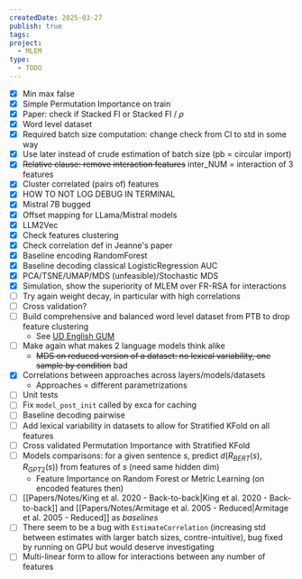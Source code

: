 ```yaml
---
createdDate: 2025-03-27
publish: true
tags: 
project:
  - MLEM
type:
  - TODO
---
```

- [x] Min max false 
- [x] Simple Permutation Importance on train
- [x] Paper: check if Stacked FI or Stacked FI / $\rho$
- [x] Word level dataset
- [x] Required batch size computation: change check from CI to std in some way
- [x] Use later instead of crude estimation of batch size (pb = circular import)
- [x] ~~Relative clause: remove interaction features~~ inter_NUM = interaction of 3 features
- [x] Cluster correlated (pairs of) features
- [x] HOW TO NOT LOG DEBUG IN TERMINAL
- [x] Mistral 7B bugged
- [x] Offset mapping for LLama/Mistral models
- [x] LLM2Vec
- [x] Check features clustering
- [x] Check correlation def in Jeanne's paper
- [x] Baseline encoding RandomForest
- [x] Baseline decoding classical LogisticRegression AUC
- [x] PCA/TSNE/UMAP/MDS (unfeasible)/Stochastic MDS
- [x] Simulation, show the superiority of MLEM over FR-RSA for interactions 
- [ ] Try again weight decay, in particular with high correlations
- [ ] Cross validation?
- [ ] Build comprehensive and balanced word level dataset from PTB to drop feature clustering
	- See [UD English GUM](https://universaldependencies.org/treebanks/en_gum/index.html)
- [ ] Make again what makes 2 language models think alike
	- ~~MDS on reduced version of a dataset: no lexical variability, one sample by condition~~ bad
- [x] Correlations between approaches across layers/models/datasets
	- Approaches = different parametrizations
- [ ] Unit tests
- [ ] Fix `model_post_init` called by exca for caching
- [ ] Baseline decoding pairwise
- [ ] Add lexical variability in datasets to allow for Stratified KFold on all features
- [ ] Cross validated Permutation Importance with Stratified KFold
- [ ] Models comparisons: for a given sentence $s$, predict $d(R_{BERT}(s),R_{GPT2}(s))$ from features of $s$ (need same hidden dim)
	- Feature Importance on Random Forest or Metric Learning (on encoded features then) 
- [ ] [[Papers/Notes/King et al. 2020 - Back-to-back|King et al. 2020 - Back-to-back]] and [[Papers/Notes/Armitage et al. 2005 - Reduced|Armitage et al. 2005 - Reduced]] as *baselines*
- [ ] There seem to be a bug with `EstimateCorrelation` (increasing std between estimates with larger batch sizes, contre-intuitive), bug fixed by running on GPU but would deserve investigating
- [ ] Multi-linear form to allow for interactions between any number of features